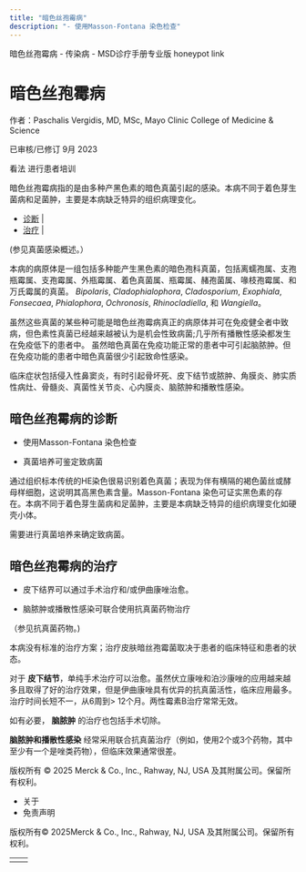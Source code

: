 ```yaml
---
title: "暗色丝孢霉病"
description: "- 使用Masson-Fontana 染色检查"
---
```


﻿暗色丝孢霉病 \- 传染病 \- MSD诊疗手册专业版 honeypot link

# 暗色丝孢霉病

作者：Paschalis Vergidis, MD, MSc, Mayo Clinic College of Medicine & Science

已审核/已修订 9月 2023

看法 进行患者培训

暗色丝孢霉病指的是由多种产黑色素的暗色真菌引起的感染。本病不同于着色芽生菌病和足菌肿，主要是本病缺乏特异的组织病理变化。

- [诊断](#诊断_v9877483_zh) \|
- [治疗](#治疗_v9877492_zh) \|

(参见真菌感染概述。）

本病的病原体是一组包括多种能产生黑色素的暗色孢科真菌，包括离蠕孢属、支孢瓶霉属、支孢霉属、外瓶霉属、着色真菌属、瓶霉属、赭孢菌属、喙枝孢霉属、和万氏霉属的真菌。 _Bipolaris_, _Cladophialophora_, _Cladosporium_, _Exophiala_, _Fonsecaea_, _Phialophora_, _Ochronosis_, _Rhinocladiella_, 和 _Wangiella_。

虽然这些真菌的某些种可能是暗色丝孢霉病真正的病原体并可在免疫健全者中致病，但色素性真菌已经越来越被认为是机会性致病菌;几乎所有播散性感染都发生在免疫低下的患者中。 虽然暗色真菌在免疫功能正常的患者中可引起脑脓肿。但在免疫功能的患者中暗色真菌很少引起致命性感染。

临床症状包括侵入性鼻窦炎，有时引起骨坏死、皮下结节或脓肿、角膜炎、肺实质性病灶、骨髓炎、真菌性关节炎、心内膜炎、脑脓肿和播散性感染。

## 暗色丝孢霉病的诊断

- 使用Masson-Fontana 染色检查

- 真菌培养可鉴定致病菌


通过组织标本传统的HE染色很易识别着色真菌；表现为伴有横隔的褐色菌丝或酵母样细胞，这说明其高黑色素含量。Masson-Fontana 染色可证实黑色素的存在。本病不同于着色芽生菌病和足菌肿，主要是本病缺乏特异的组织病理变化如硬壳小体。

需要进行真菌培养来确定致病菌。

## 暗色丝孢霉病的治疗

- 皮下结界可以通过手术治疗和/或伊曲康唑治愈。

- 脑脓肿或播散性感染可联合使用抗真菌药物治疗


（参见抗真菌药物。)

本病没有标准的治疗方案；治疗皮肤暗丝孢霉菌取决于患者的临床特征和患者的状态。

对于 **皮下结节**，单纯手术治疗可以治愈。虽然伏立康唑和泊沙康唑的应用越来越多且取得了好的治疗效果，但是伊曲康唑具有优异的抗真菌活性，临床应用最多。治疗时间长短不一，从6周到> 12个月。两性霉素B治疗常常无效。

如有必要， **脑脓肿** 的治疗也包括手术切除。

**脑脓肿和播散性感染** 经常采用联合抗真菌治疗（例如，使用2个或3个药物，其中至少有一个是唑类药物），但临床效果通常很差。



版权所有 © 2025
Merck & Co., Inc., Rahway, NJ, USA 及其附属公司。保留所有权利。

- 关于
- 免责声明

版权所有© 2025Merck & Co., Inc., Rahway, NJ, USA 及其附属公司。保留所有权利。

|     |     |
| --- | --- |
|  |  |